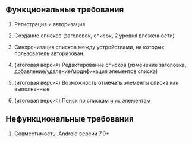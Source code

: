 ## Функциональные требования

1. Регистрация и авторизация

2. Создание списков (заголовок, список, 2 уровня вложенности)

3. Синхронизация списков между устройствами, на которых пользователь авторизован.

4. (итоговая версия) Редактирование списков (изменение заголовка, добавление/удаление/модификация элементов списка)

5. (итоговая версия) Возможность отмечать элементы списка как выполненные

6. (итоговая версия) Поиск по спискам и их элементам

## Нефункциональные требования

1. Совместимость: Android версии 7.0+
